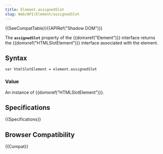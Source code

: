 ```yaml
---
title: Element.assignedSlot
slug: Web/API/Element/assignedSlot
---
```


{{SeeCompatTable}}{{APIRef("Shadow DOM")}}

The **`assignedSlot`** property of the {{domxref("Element")}} interface returns the {{domxref("HTMLSlotElement")}} interface associated with the element.

## Syntax

```plain
var htmlSlotElement = element.assignedSlot
```

### Value

An instance of {{domxref("HTMLSlotElement")}}.

## Specifications

{{Specifications}}

## Browser Compatibility

{{Compat}}
